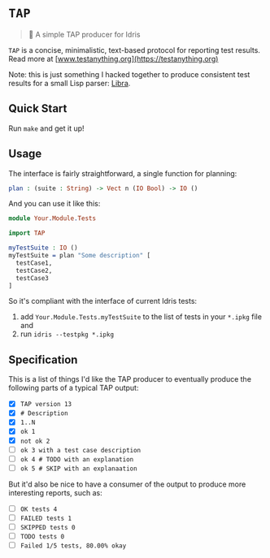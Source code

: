 # `TAP`
> 🍻 A simple TAP producer for Idris

`TAP` is a concise, minimalistic, text-based protocol for reporting test
results. Read more at [www.testanything.org](https://testanything.org)

Note: this is just something I hacked together to produce consistent test
results for a small Lisp parser: [Libra](https://github.com/ostera/libra).

## Quick Start

Run `make` and get it up!

## Usage

The interface is fairly straightforward, a single function for planning:

```idris
plan : (suite : String) -> Vect n (IO Bool) -> IO ()
```

And you can use it like this:

```idris
module Your.Module.Tests

import TAP

myTestSuite : IO ()
myTestSuite = plan "Some description" [
  testCase1,
  testCase2,
  testCase3
]
```

So it's compliant with the interface of current Idris tests:

1. add `Your.Module.Tests.myTestSuite` to the list of tests in your `*.ipkg` file and
2. run `idris --testpkg *.ipkg`

## Specification

This is a list of things I'd like the TAP producer to eventually produce the
following parts of a typical TAP output:

- [X] `TAP version 13`
- [X] `# Description`
- [X] `1..N`
- [X] `ok 1`
- [X] `not ok 2`
- [ ] `ok 3 with a test case description`
- [ ] `ok 4 # TODO with an explanation`
- [ ] `ok 5 # SKIP with an explanaation`

But it'd also be nice to have a consumer of the output to produce more
interesting reports, such as:

- [ ] `OK tests 4`
- [ ] `FAILED tests 1`
- [ ] `SKIPPED tests 0`
- [ ] `TODO tests 0`
- [ ] `Failed 1/5 tests, 80.00% okay`
